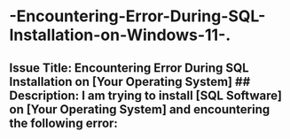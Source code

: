 # -Encountering-Error-During-SQL-Installation-on-Windows-11-.
## Issue Title: Encountering Error During SQL Installation on [Your Operating System]  ## Description: I am trying to install [SQL Software] on [Your Operating System] and encountering the following error:
